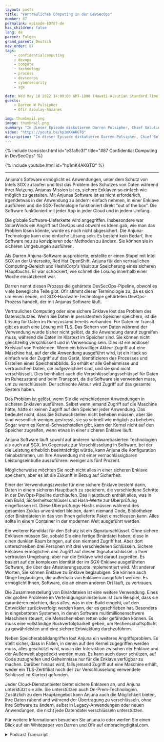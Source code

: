 ```yaml
---
layout: posts
title: "Vertrauliches Computing in der DevSecOps"
number: 87
permalink: episode-EDT87-de
has_children: false
lang: de
parent: Folgen
grand_parent: Deutsch
nav_order: 87
tags:
    - confidentialcomputing
    - devops
    - compute
    - technology
    - process
    - devsecops
    - cybersecurity
    - sgx

date: Wed May 18 2022 14:00:00 GMT-1000 (Hawaii-Aleutian Standard Time)
guests:
    - Darren W Pulsipher
    - Ofir Azoulay-Rozanes

img: thumbnail.png
image: thumbnail.png
summary: "In dieser Episode diskutieren Darren Pulsipher, Chief Solutions Architect bei Intel, und Ofir Azoulay-Rozanes, Director of Product Management bei Anjuna, die Lösungen von Anjuna für vertrauliches Computing im DevOps-Lebenszyklus."
video: "https://youtu.be/hp1mK4AKGTQ"
description: "In dieser Episode diskutieren Darren Pulsipher, Chief Solutions Architect bei Intel, und Ofir Azoulay-Rozanes, Director of Product Management bei Anjuna, die Lösungen von Anjuna für vertrauliches Computing im DevOps-Lebenszyklus."
---
```


<div>
{% include transistor.html id="e31a9c3f" title="#87 Confidential Computing in DevSecOps" %}

{% include youtube.html id="hp1mK4AKGTQ" %}
</div>

---

Anjuna's Software ermöglicht es Anwendungen, unter dem Schutz von Intels SGX zu laufen und löst das Problem des Schutzes von Daten während ihrer Nutzung. Anjunas Mission ist es, sichere Enklaven so einfach wie möglich zu gestalten. Mit Anjunas Software ist es nicht erforderlich, irgendetwas in der Anwendung zu ändern; einfach nehmen, in einer Enklave ausführen und die SGX-Technologie funktioniert direkt "out of the box". Die Software funktioniert mit jeder App in jeder Cloud und in jedem Umfang.

Die globale Software-Lieferkette wird angegriffen. Insbesondere war SolarWinds ein Angriff auf DevOps und obwohl es Ideen gab, wie man das Problem lösen könnte, wurde es noch nicht abgesichert. Die Anjuna-Technologie kann eine einfache Lösung sein. Es besteht kein Bedarf, Ihre Software neu zu konzipieren oder Methoden zu ändern. Sie können sie in sicheren Umgebungen ausführen.

Als Darren Anjuna-Software ausprobierte, erstellte er einen Stapel mit Intel SGX an der Unterseite, Red Hat OpenShift, Anjuna für den vertraulichen Computing-Bereich und HashiCorp's Vault zur Speicherung eines sicheren Hauptbuchs. Er war schockiert, wie schnell die Lösung innerhalb einer Woche einsatzbereit war.

Darren nennt diesen Prozess die gehärtete DevSecOps-Pipeline, obwohl es viele bewegliche Teile gibt. Ofir stimmt dieser Terminologie zu, da es sich um einen neuen, mit SGX-Hardware-Technologie gehärteten DevOps-Prozess handelt, der mit Anjunas Software läuft.

Vertrauliches Computing oder eine sichere Enklave löst das Problem des Datenschutzes. Wenn Sie Daten in persistentem Speicher speichern, ist die Lösung für Daten im Ruhezustand bereits vorhanden. Für Daten im Transit gibt es auch eine Lösung mit TLS. Das Sichern von Daten während der Verwendung wurde bisher nicht gelöst, da die Anwendung darauf zugreifen muss, während die Daten im Klartext im Speicher sind. Sie können nicht gleichzeitig verschlüsselt und in Verwendung sein. Dies ist ein endloser Kreislauf von Problemen. Wenn ein böswilliger Akteur Zugriff auf eine Maschine hat, auf der die Anwendung ausgeführt wird, ist ein Hack so einfach wie der Zugriff auf das Gerät, Identifizieren des Prozesses und Erstellen eines Speicherabbilds. So erhält er alle Geheimnisse und vertraulichen Daten, die aufgezeichnet sind, und sie sind nicht verschlüsselt. Dies beinhaltet auch die Verschlüsselungsschlüssel für Daten im Ruhezustand und beim Transport, da die Software sie verwenden muss, um zu verschlüsseln. Der schlechte Akteur wird Zugriff auf das gesamte System haben.

Das Problem ist gelöst, wenn Sie die verschiedenen Anwendungen in sicheren Enklaven ausführen. Selbst wenn jemand Zugriff auf die Maschine hätte, hätte er keinen Zugriff auf den Speicher jeder Anwendung. Das bedeutet nicht, dass Sie Schwachstellen nicht beheben müssen, aber Sie sind wesentlich weniger gestresst, sie so schnell wie möglich zu beheben. Sogar wenn es Kernel-Schwachstellen gibt, kann der Kernel nicht auf den Speicher zugreifen, wenn etwas in einer sicheren Enklave läuft.

Anjuna Software läuft sowohl auf anderen hardwarebasierten Technologien als auch auf SGX. Im Gegensatz zur Verschlüsselung in Software, bei der die Leistung erheblich beeinträchtigt würde, kann Anjuna die Konfiguration feinabstimmen, um Ihre Anwendung mit einer vernachlässigbaren Leistungseinbuße auszuführen: weniger als fünf Prozent.

Möglicherweise möchten Sie noch nicht alles in einer sicheren Enklave speichern, aber es ist die Zukunft in Bezug auf Sicherheit.

Einer der Verwendungszwecke für eine sichere Enklave besteht darin, Daten in einem sicheren Hauptbuch zu speichern, die verschiedene Schritte in der DevOps-Pipeline durchlaufen. Das Hauptbuch enthält alles, was in den Build, Sicherheitsschlüssel und Hash-Werte zur Überprüfung eingeflossen ist. Diese Überprüfungs-Hashs müssen während des gesamten Zyklus unverändert bleiben, damit niemand Code, Bibliotheken oder Binärdateien in das von Ihnen gelieferte Paket einschleusen kann. Alles sollte in einem Container in der modernen Welt ausgeführt werden.

Ein weiterer Kandidat für den Schutz ist ein Signaturschlüssel. Ohne sichere Enklaven müssen Sie, sobald Sie eine fertige Binärdatei haben, diese in einen dunklen Raum bringen, auf den niemand Zugriff hat. Aber dort unterschreiben drei Personen mit drei verschiedenen Schlüsseln. Sichere Enklaven ermöglichen den Zugriff auf diesen Signaturschlüssel in Ihrer vertrauten Umgebung, aber nur die Enklave wird darauf zugreifen. Es basiert auf der komplexen Identität der im SGX-Enklave ausgeführten Software, die über das Attestierungsquote implementiert wird. Mit anderen Worten, Sie können Enklave zu Enklave beglaubigen. Sie können auch Dinge beglaubigen, die außerhalb von Enklaven ausgeführt werden. Es ermöglicht Ihnen, Software, die an einem anderen Ort läuft, zu vertrauen.

Die Zusammenstellung von Binärdateien ist eine weitere Verwendung. Eines der großen Probleme im Verteidigungsministerium ist zum Beispiel, dass sie garantieren möchten, dass alles, was in den Build eingeht, auf den Entwickler zurückverfolgt werden kann, der es geschrieben hat. Besonders in eingebetteten Systemen, in denen Software multimillionenschwere Maschinen steuert, die Menschenleben retten oder gefährden können. Es muss eine vollständige Rückverfolgbarkeit geben, um Rechenschaftspflicht zu gewährleisten und eine sichere Entwicklung durchzuführen.

Neben Speicherabbildangriffen löst Anjuna ein weiteres Angriffsproblem. Es stellt sicher, dass in Fällen, in denen auf den Kernel zugegriffen werden muss, alles geschützt wird, was in der Interaktion zwischen der Enklave und der Außenwelt abgedeckt werden muss. Es kann auch davor schützen, auf Code zuzugreifen und Geheimnisse nur für die Enklave verfügbar zu machen. Darüber hinaus wird, falls jemand Zugriff auf eine Maschine erhält, weder ein TLS-Zertifikat noch der zur Verschlüsselung verwendete Schlüssel im Klartext gefunden.

Jeder Cloud-Dienstanbieter bietet sichere Enklaven an, und Anjuna unterstützt sie alle. Sie unterstützen auch On-Prem-Technologien. Zusätzlich zu dem Hauptangebot kann Anjuna auch die Möglichkeit bieten, Ihre Daten ruhend und während der Übertragung zu verschlüsseln, ohne Ihre Software zu ändern, selbst in Legacy-Anwendungen oder neuen Anwendungen, die nicht jede Datendatei verschlüsseln unterstützen.

Für weitere Informationen besuchen Sie anjuna.io oder werfen Sie einen Blick auf ein Whitepaper von Darren und Ofir auf embracingdigital.com.



<details>
<summary> Podcast Transcript </summary>

<p></p>

</details>
